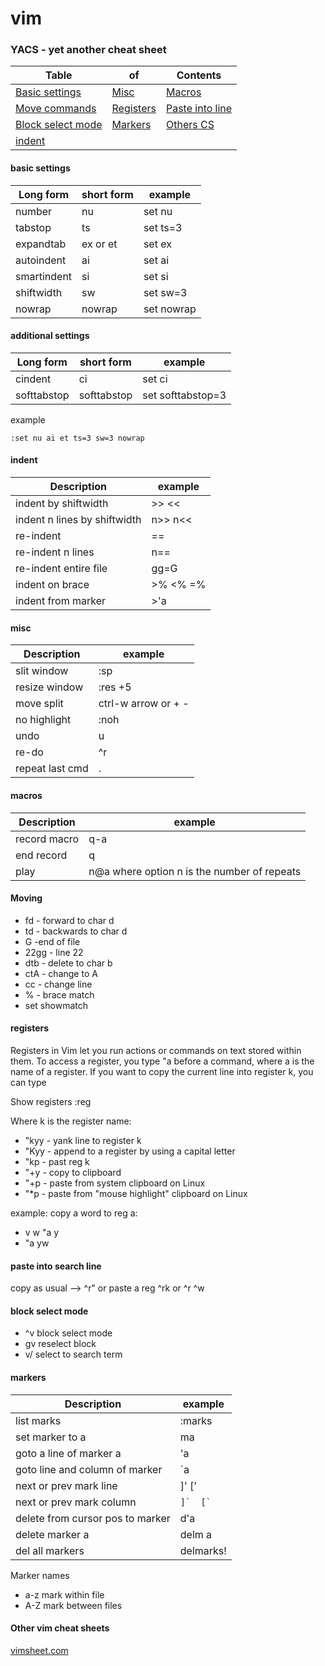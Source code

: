 # vim 
### YACS - yet another cheat sheet

Table|of|Contents
--------- | ---------- | -------
[Basic settings](#basic-settings)|[Misc](#misc)|[Macros](#macros)
[Move commands](#moving)|[Registers](#registers)|[Paste into line](#paste-into-search-line)
[Block select mode](#block-select-mode)|[Markers](#markers)|[Others CS](#Other-vim-cheat-sheets)|
[indent](#indent)|


#### basic settings

Long form | short form | example
--------- | ---------- | -------
number|nu|set nu
tabstop|ts|set ts=3
expandtab|ex or et|set ex
autoindent|ai|set ai
smartindent|si|set si
shiftwidth|sw|set sw=3
nowrap|nowrap|set nowrap

#### additional settings
Long form | short form | example
--------- | ---------- | -------
cindent|ci|set ci
softtabstop|softtabstop|set softtabstop=3


example
```
:set nu ai et ts=3 sw=3 nowrap
```
#### indent

Description | example
----------- | -------
indent by shiftwidth|>>  <<
indent n lines by shiftwidth|n>> n<<
re-indent|==
re-indent n lines|n==
re-indent entire file|gg=G
indent on brace|>% <% =%
indent from marker|>'a

#### misc

Description | example
----------- | -------
slit window|:sp
resize window|:res +5
move split|ctrl-w arrow or + -
no highlight|:noh
undo|u
re-do|^r
repeat last cmd|.

#### macros

Description | example
----------- | -------
record macro|q-a
end record|q
play|n@a  where option n is the number of repeats


#### Moving

- fd - forward to char d
- td - backwards to char d
- G -end of file
- 22gg - line 22
- dtb - delete to char b
- ctA - change to A
- cc - change line
- % - brace match
- set showmatch

#### registers
Registers in Vim let you run actions or commands on text stored within them. To access a register, you type "a before a command, where a is the name of a register. If you want to copy the current line into register k, you can type

Show registers
:reg

Where k is the register name:
- "kyy  - yank line to register k
- "Kyy  - append to a register by using a capital letter
- "kp - past reg k
- "+y - copy to clipboard
- "+p - paste from system clipboard on Linux
- "*p - paste from "mouse highlight" clipboard on Linux

example: copy a word to reg a:
- v w "a y
- "a yw

#### paste into search line
copy as usual -->
^r"
or paste a reg ^rk
or ^r ^w

#### block select mode
- ^v  block select mode
- gv  reselect block
- v/   select to search term


#### markers
Description | example
----------- | -------
list marks|:marks
set marker to a|ma
goto a line of marker a|'a      
goto line and column of marker|`a      
next or prev mark line|]'  ['   
next or prev mark column|```]`  [` ```
delete from cursor pos to marker|d'a    
delete marker a|delm a
del all markers|delmarks! 

Marker names
- a-z mark within file
- A-Z mark between files


#### Other vim cheat sheets

[vimsheet.com](http://vimsheet.com/ "vimsheet" )
